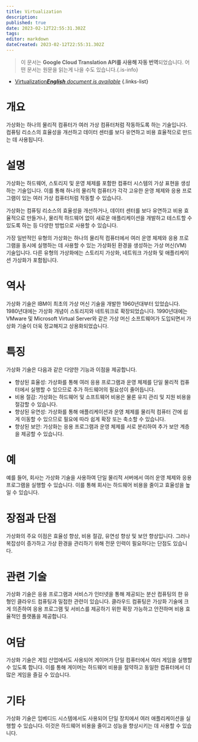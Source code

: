 ```yaml
---
title: Virtualization
description: 
published: true
date: 2023-02-12T22:55:31.302Z
tags: 
editor: markdown
dateCreated: 2023-02-12T22:55:31.302Z
---
```


> 이 문서는 **Google Cloud Translation API를 사용해 자동 번역**되었습니다.
어떤 문서는 원문을 읽는게 나을 수도 있습니다.{.is-info}



- [Virtualization***English** document is available*](/en/Knowledge-base/Dictionary/virtualization)
{.links-list}


# 개요
가상화는 하나의 물리적 컴퓨터가 여러 가상 컴퓨터처럼 작동하도록 하는 기술입니다. 컴퓨팅 리소스의 효율성을 개선하고 데이터 센터를 보다 유연하고 비용 효율적으로 만드는 데 사용됩니다.

# 설명
가상화는 하드웨어, 스토리지 및 운영 체제를 포함한 컴퓨터 시스템의 가상 표현을 생성하는 기술입니다. 이를 통해 하나의 물리적 컴퓨터가 각각 고유한 운영 체제와 응용 프로그램이 있는 여러 가상 컴퓨터처럼 작동할 수 있습니다.

가상화는 컴퓨팅 리소스의 효율성을 개선하거나, 데이터 센터를 보다 유연하고 비용 효율적으로 만들거나, 물리적 하드웨어 없이 새로운 애플리케이션을 개발하고 테스트할 수 있도록 하는 등 다양한 방법으로 사용할 수 있습니다.

가장 일반적인 유형의 가상화는 하나의 물리적 컴퓨터에서 여러 운영 체제와 응용 프로그램을 동시에 실행하는 데 사용할 수 있는 가상화된 환경을 생성하는 가상 머신(VM) 기술입니다. 다른 유형의 가상화에는 스토리지 가상화, 네트워크 가상화 및 애플리케이션 가상화가 포함됩니다.

# 역사
가상화 기술은 IBM이 최초의 가상 머신 기술을 개발한 1960년대부터 있었습니다. 1980년대에는 가상화 개념이 스토리지와 네트워크로 확장되었습니다. 1990년대에는 VMware 및 Microsoft Virtual Server와 같은 가상 머신 소프트웨어가 도입되면서 가상화 기술이 더욱 정교해지고 상용화되었습니다.

# 특징
가상화 기술은 다음과 같은 다양한 기능과 이점을 제공합니다.

- 향상된 효율성: 가상화를 통해 여러 응용 프로그램과 운영 체제를 단일 물리적 컴퓨터에서 실행할 수 있으므로 추가 하드웨어의 필요성이 줄어듭니다.
- 비용 절감: 가상화는 하드웨어 및 소프트웨어 비용은 물론 유지 관리 및 지원 비용을 절감할 수 있습니다.
- 향상된 유연성: 가상화를 통해 애플리케이션과 운영 체제를 물리적 컴퓨터 간에 쉽게 이동할 수 있으므로 필요에 따라 쉽게 확장 또는 축소할 수 있습니다.
- 향상된 보안: 가상화는 응용 프로그램과 운영 체제를 서로 분리하여 추가 보안 계층을 제공할 수 있습니다.

# 예
예를 들어, 회사는 가상화 기술을 사용하여 단일 물리적 서버에서 여러 운영 체제와 응용 프로그램을 실행할 수 있습니다. 이를 통해 회사는 하드웨어 비용을 줄이고 효율성을 높일 수 있습니다.

# 장점과 단점
가상화의 주요 이점은 효율성 향상, 비용 절감, 유연성 향상 및 보안 향상입니다. 그러나 복잡성이 증가하고 가상 환경을 관리하기 위해 전문 인력이 필요하다는 단점도 있습니다.

# 관련 기술
가상화 기술은 응용 프로그램과 서비스가 인터넷을 통해 제공되는 분산 컴퓨팅의 한 유형인 클라우드 컴퓨팅과 밀접한 관련이 있습니다. 클라우드 컴퓨팅은 가상화 기술에 크게 의존하여 응용 프로그램 및 서비스를 제공하기 위한 확장 가능하고 안전하며 비용 효율적인 플랫폼을 제공합니다.

# 여담
가상화 기술은 게임 산업에서도 사용되어 게이머가 단일 컴퓨터에서 여러 게임을 실행할 수 있도록 합니다. 이를 통해 게이머는 하드웨어 비용을 절약하고 동일한 컴퓨터에서 더 많은 게임을 즐길 수 있습니다.

# 기타
가상화 기술은 임베디드 시스템에서도 사용되어 단일 장치에서 여러 애플리케이션을 실행할 수 있습니다. 이것은 하드웨어 비용을 줄이고 성능을 향상시키는 데 사용할 수 있습니다.